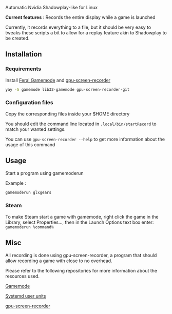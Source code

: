 Automatic Nvidia Shadowplay-like for Linux

**Current features** : Records the entire display while a game is launched

Currently, it records everything to a file, but it should be very easy to tweaks these scripts a bit to allow for a replay feature akin to Shadowplay to be created.
## Installation
### Requirements
Install [Feral Gamemode](https://github.com/FeralInteractive/gamemode) and [gpu-screen-recorder](https://git.dec05eba.com/gpu-screen-recorder/about/)
  
  ```sh
  yay -S gamemode lib32-gamemode gpu-screen-recorder-git 
  ```
### Configuration files
Copy the corresponding files inside your $HOME directory

You should edit the command line located in `.local/bin/startRecord` to match your wanted settings.

You can use `gpu-screen-recorder --help` to get more information about the usage of this command

## Usage

Start a program using gamemoderun

Example : 
```sh
gamemoderun glxgears
```

### Steam

To make Steam start a game with gamemode, right click the game in the Library, select Properties..., then in the Launch Options text box enter:
`gamemoderun %command%`


## Misc

All recording is done using gpu-screen-recorder, a program that should allow recording a game with close to no overhead.



Please refer to the following repositories for more information about the resources used.

[Gamemode](https://github.com/FeralInteractive/gamemode)

[Systemd user units](https://wiki.archlinux.org/title/Systemd/User)

[gpu-screen-recorder](https://git.dec05eba.com/gpu-screen-recorder/about/)
